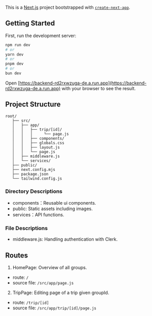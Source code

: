 This is a [Next.js](https://nextjs.org/) project bootstrapped with [`create-next-app`](https://github.com/vercel/next.js/tree/canary/packages/create-next-app).

## Getting Started

First, run the development server:

```bash
npm run dev
# or
yarn dev
# or
pnpm dev
# or
bun dev
```

Open [https://backend-rd2rxwzuga-de.a.run.app](https://backend-rd2rxwzuga-de.a.run.app) with your browser to see the result.

## Project Structure
```
root/
   ├── src/
   │   ├── app/
   │   │   ├── trip/[id]/
   │   │   │     └── page.js
   │   │   ├── components/
   │   │   ├── globals.css
   │   │   ├── layout.js
   │   │   └── page.js
   │   ├── middleware.js
   │   └── services/
   ├── public/
   ├── next.config.mjs
   ├── package.json
   └── tailwind.config.js
```

### Directory Descriptions
* components：Reusable ui components.
* public: Static assets including images.
* services：API functions.

### File Descriptions
* middleware.js: Handling authentication with Clerk.

## Routes
1. HomePage: Overview of all groups.
  * route: `/`
  * source file: `/src/app/page.js`
2. TripPage: Editing page of a trip given groupId.
  * route: `/trip/[id]`
  * source file: `/src/app/trip/[id]/page.js`